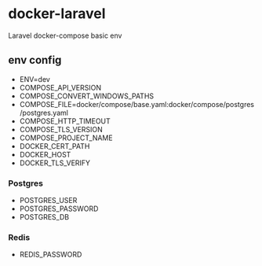 # docker-laravel
Laravel docker-compose basic env

## env config

- ENV=dev
- COMPOSE_API_VERSION
- COMPOSE_CONVERT_WINDOWS_PATHS
- COMPOSE_FILE=docker/compose/base.yaml:docker/compose/postgres/postgres.yaml
- COMPOSE_HTTP_TIMEOUT
- COMPOSE_TLS_VERSION
- COMPOSE_PROJECT_NAME
- DOCKER_CERT_PATH
- DOCKER_HOST
- DOCKER_TLS_VERIFY

### Postgres

- POSTGRES_USER
- POSTGRES_PASSWORD
- POSTGRES_DB

### Redis

- REDIS_PASSWORD